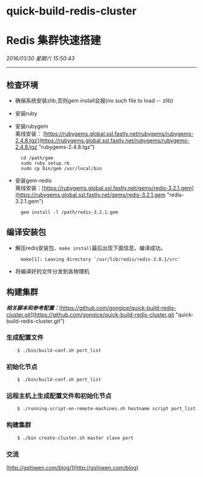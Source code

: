 # quick-build-redis-cluster
# Redis 集群快速搭建 #
*2016/01/30 星期六 15:50:43*

----------
## 检查环境 ##
- 确保系统安装zlib,否则gem install会报(no such file to load -- zlib)
- 安装ruby
- 安装rubygem  
离线安装： [https://rubygems.global.ssl.fastly.net/rubygems/rubygems-2.4.8.tgz](https://rubygems.global.ssl.fastly.net/rubygems/rubygems-2.4.8.tgz "rubygems-2.4.8.tgz")
 
	    cd /path/gem  
	    sudo ruby setup.rb  
	    sudo cp bin/gem /usr/local/bin 
- 安装gem-redis  
离线安装：[https://rubygems.global.ssl.fastly.net/gems/redis-3.2.1.gem](https://rubygems.global.ssl.fastly.net/gems/redis-3.2.1.gem "redis-3.2.1.gem")  
	   
	    gem install -l /path/redis-3.2.1.gem  

## 编译安装包 ##
- 解压redis安装包、`make install`最后出现下面信息，编译成功。

	    make[1]: Leaving directory `/usr/lib/redis/redis-3.0.1/src'
- 将编译好的文件分发到各物理机
## 构建集群 ##
***相关脚本和参考配置：***[https://github.com/gongice/quick-build-redis-cluster.git](https://github.com/gongice/quick-build-redis-cluster.git "quick-build-redis-cluster.git")
### 生成配置文件 ###
	    $ ./bin/build-conf.sh port_list
### 初始化节点 ###
	    $ ./bin/build-conf.sh port_list
### 远程主机上生成配置文件和初始化节点 ###
	    $ ./running-script-on-remote-machines.sh hostname script port_list
### 构建集群 ###
	    $ ./bin create-cluster.sh master slave port
### 交流 ###
[http://gshiwen.com/blog/](http://gshiwen.com/blog)

